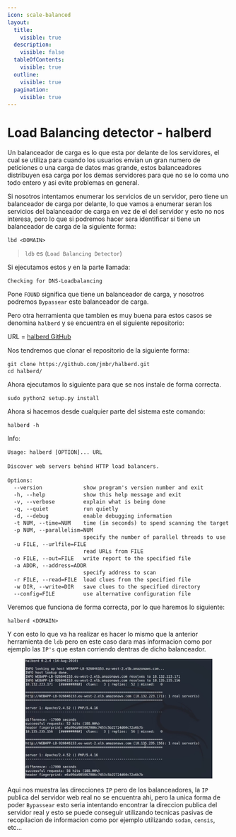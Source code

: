 ```yaml
---
icon: scale-balanced
layout:
  title:
    visible: true
  description:
    visible: false
  tableOfContents:
    visible: true
  outline:
    visible: true
  pagination:
    visible: true
---
```


# Load Balancing detector - halberd

Un balanceador de carga es lo que esta por delante de los servidores, el cual se utiliza para cuando los usuarios envian un gran numero de peticiones o una carga de datos mas grande, estos balanceadores distribuyen esa carga por los demas servidores para que no se lo coma uno todo entero y asi evite problemas en general.

Si nosotros intentamos enumerar los servicios de un servidor, pero tiene un balanceador de carga por delante, lo que vamos a enumerar seran los servicios del balanceador de carga en vez de el del servidor y esto no nos interesa, pero lo que si podremos hacer sera identificar si tiene un balanceador de carga de la siguiente forma:

```shell
lbd <DOMAIN>
```

> `ldb` es (`Load Balancing Detector`)

Si ejecutamos estos y en la parte llamada:

```
Checking for DNS-Loadbalancing
```

Pone `FOUND` significa que tiene un balanceador de carga, y nosotros podremos `Bypassear` este balanceador de carga.

Pero otra herramienta que tambien es muy buena para estos casos se denomina `halberd` y se encuentra en el siguiente repositorio:

URL = [halberd GitHub](https://github.com/jmbr/halberd)

Nos tendremos que clonar el repositorio de la siguiente forma:

```shell
git clone https://github.com/jmbr/halberd.git
cd halberd/
```

Ahora ejecutamos lo siguiente para que se nos instale de forma correcta.

```shell
sudo python2 setup.py install
```

Ahora si hacemos desde cualquier parte del sistema este comando:

```shell
halberd -h
```

Info:

```
Usage: halberd [OPTION]... URL

Discover web servers behind HTTP load balancers.

Options:
  --version             show program's version number and exit
  -h, --help            show this help message and exit
  -v, --verbose         explain what is being done
  -q, --quiet           run quietly
  -d, --debug           enable debugging information
  -t NUM, --time=NUM    time (in seconds) to spend scanning the target
  -p NUM, --parallelism=NUM
                        specify the number of parallel threads to use
  -u FILE, --urlfile=FILE
                        read URLs from FILE
  -o FILE, --out=FILE   write report to the specified file
  -a ADDR, --address=ADDR
                        specify address to scan
  -r FILE, --read=FILE  load clues from the specified file
  -w DIR, --write=DIR   save clues to the specified directory
  --config=FILE         use alternative configuration file
```

Veremos que funciona de forma correcta, por lo que haremos lo siguiente:

```shell
halberd <DOMAIN>
```

Y con esto lo que va ha realizar es hacer lo mismo que la anterior herramienta de `ldb` pero en este caso dara mas informacion como por ejemplo las `IP's` que estan corriendo dentras de dicho balanceador.

<figure><img src="../../.gitbook/assets/image (1) (1) (1) (1) (1) (1) (1) (1) (1) (1) (1) (1) (1) (1).png" alt=""><figcaption></figcaption></figure>

Aqui nos muestra las direcciones `IP` pero de los balanceadores, la `IP` publica del servidor web real no se encuentra ahi, pero la unica forma de poder `Bypassear` esto seria intentando encontrar la direccion publica del servidor real y esto se puede conseguir utilizando tecnicas pasivas de recopilacion de informacion como por ejemplo utilizando `sodan`, `censis`, etc...
